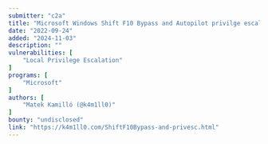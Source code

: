 ```yaml
---
submitter: "c2a"
title: "Microsoft Windows Shift F10 Bypass and Autopilot privilge escalation"
date: "2022-09-24"
added: "2024-11-03"
description: ""
vulnerabilities: [
    "Local Privilege Escalation"
]
programs: [
    "Microsoft"
]
authors: [
    "Matek Kamilló (@k4m1ll0)"
]
bounty: "undisclosed"
link: "https://k4m1ll0.com/ShiftF10Bypass-and-privesc.html"
---
```




